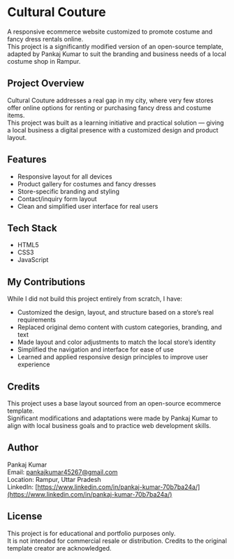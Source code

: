 # Cultural Couture

A responsive ecommerce website customized to promote costume and fancy dress rentals online.  
This project is a significantly modified version of an open-source template, adapted by Pankaj Kumar to suit the branding and business needs of a local costume shop in Rampur.

## Project Overview

Cultural Couture addresses a real gap in my city, where very few stores offer online options for renting or purchasing fancy dress and costume items.  
This project was built as a learning initiative and practical solution — giving a local business a digital presence with a customized design and product layout.

## Features

- Responsive layout for all devices  
- Product gallery for costumes and fancy dresses  
- Store-specific branding and styling  
- Contact/inquiry form layout  
- Clean and simplified user interface for real users  

## Tech Stack

- HTML5  
- CSS3  
- JavaScript

## My Contributions

While I did not build this project entirely from scratch, I have:  
- Customized the design, layout, and structure based on a store’s real requirements  
- Replaced original demo content with custom categories, branding, and text  
- Made layout and color adjustments to match the local store’s identity  
- Simplified the navigation and interface for ease of use  
- Learned and applied responsive design principles to improve user experience  

## Credits

This project uses a base layout sourced from an open-source ecommerce template.  
Significant modifications and adaptations were made by Pankaj Kumar to align with local business goals and to practice web development skills.

## Author

Pankaj Kumar  
Email: pankajkumar45267@gmail.com  
Location: Rampur, Uttar Pradesh  
LinkedIn: [https://www.linkedin.com/in/pankaj-kumar-70b7ba24a/](https://www.linkedin.com/in/pankaj-kumar-70b7ba24a/)

## License

This project is for educational and portfolio purposes only.  
It is not intended for commercial resale or distribution. Credits to the original template creator are acknowledged.
